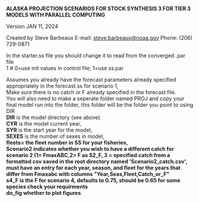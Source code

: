  
<B> ALASKA PROJECTION SCENARIOS FOR STOCK SYNTHESIS 3 FOR TIER 3 MODELS WITH PARALLEL COMPUTING </B>

 Version JAN 11, 2024

 Created by Steve Barbeaux E-mail: steve.barbeaux@noaa.gov  Phone: (206) 729-0871 
 

 In the starter.ss file you should change it to read from the converged .par file <br>
   1 # 0=use init values in control file; 1=use ss.par
 
Assumes you already have the forecast parameters already specified appropriately in the forecast.ss for scenario 1, <br>
Make sure there is no catch or F already specified in the forecast file.<br>
You will also need to make a seperate folder named PROJ and copy your final model run into the folder, this folder will be the folder you point to using DIR <br>
<b>DIR</b> is the model directory (see above)<br>
<b>CYR</b> is the model current year, <br>
<b>SYR</b> is the start year for the model, <br>
<b>SEXES</b> is the number of sexes in model,<br> 
<b>fleets<b/>= the fleet number in SS for your fisheries, <br>
<b>Scenario2</b> indicates whether you wish to have a different catch for scenario 2 (1= FmaxABC,2= F as <b>S2_F</b>, 3 = specified catch from a formatted csv saved in the root directory named 'Scenario2_catch.csv', must have an entry for each year, season, and fleet for the years that differ from Fmaxabc with columns "Year,Seas,Fleet,Catch_or_F" <br>
<b>s4_F</b> is the F for scenario 4, defaults to 0.75, should be 0.65 for some species check your requirments <br>
<b>do_fig</b> whether to plot figures
